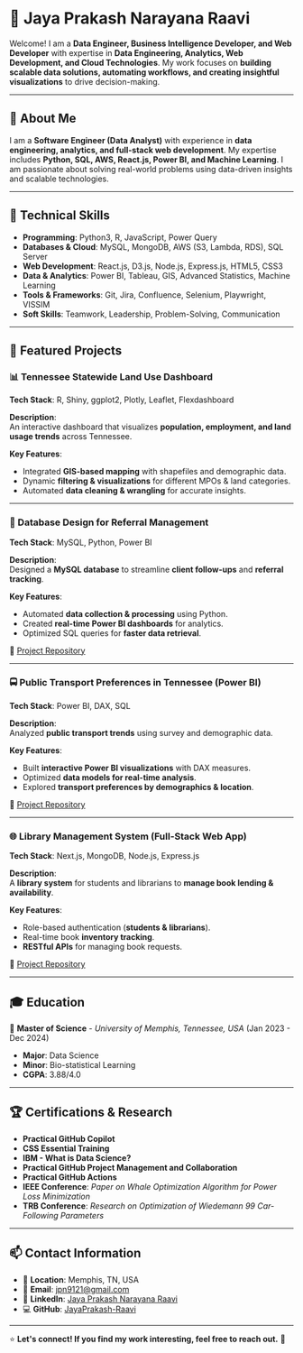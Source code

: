 

# 🌟 Jaya Prakash Narayana Raavi

Welcome! I am a **Data Engineer, Business Intelligence Developer, and Web Developer** with expertise in **Data Engineering, Analytics, Web Development, and Cloud Technologies**. My work focuses on **building scalable data solutions, automating workflows, and creating insightful visualizations** to drive decision-making.

---

## 📌 About Me
I am a **Software Engineer (Data Analyst)** with experience in **data engineering, analytics, and full-stack web development**. My expertise includes **Python, SQL, AWS, React.js, Power BI, and Machine Learning**. I am passionate about solving real-world problems using data-driven insights and scalable technologies.

---

## 🚀 Technical Skills
- **Programming**: Python3, R, JavaScript, Power Query  
- **Databases & Cloud**: MySQL, MongoDB, AWS (S3, Lambda, RDS), SQL Server  
- **Web Development**: React.js, D3.js, Node.js, Express.js, HTML5, CSS3  
- **Data & Analytics**: Power BI, Tableau, GIS, Advanced Statistics, Machine Learning  
- **Tools & Frameworks**: Git, Jira, Confluence, Selenium, Playwright, VISSIM  
- **Soft Skills**: Teamwork, Leadership, Problem-Solving, Communication  

---

## 📂 Featured Projects

### 📊 Tennessee Statewide Land Use Dashboard
**Tech Stack**: R, Shiny, ggplot2, Plotly, Leaflet, Flexdashboard  

**Description**:  
An interactive dashboard that visualizes **population, employment, and land usage trends** across Tennessee.

**Key Features**:
- Integrated **GIS-based mapping** with shapefiles and demographic data.
- Dynamic **filtering & visualizations** for different MPOs & land categories.
- Automated **data cleaning & wrangling** for accurate insights.

---

### 📌 Database Design for Referral Management
**Tech Stack**: MySQL, Python, Power BI  

**Description**:  
Designed a **MySQL database** to streamline **client follow-ups** and **referral tracking**.

**Key Features**:
- Automated **data collection & processing** using Python.
- Created **real-time Power BI dashboards** for analytics.
- Optimized SQL queries for **faster data retrieval**.

🔗 [Project Repository](https://github.com/JayaPrakash-Raavi/Refferral_database)

---

### 🚍 Public Transport Preferences in Tennessee (Power BI)
**Tech Stack**: Power BI, DAX, SQL  

**Description**:  
Analyzed **public transport trends** using survey and demographic data.

**Key Features**:
- Built **interactive Power BI visualizations** with DAX measures.
- Optimized **data models for real-time analysis**.
- Explored **transport preferences by demographics & location**.

🔗 [Project Repository](https://github.com/JayaPrakash-Raavi/Public-Transport-Preference-Tennessee)

---

### 🌐 Library Management System (Full-Stack Web App)
**Tech Stack**: Next.js, MongoDB, Node.js, Express.js  

**Description**:  
A **library system** for students and librarians to **manage book lending & availability**.

**Key Features**:
- Role-based authentication (**students & librarians**).
- Real-time book **inventory tracking**.
- **RESTful APIs** for managing book requests.

🔗 [Project Repository](https://github.com/JayaPrakash-Raavi/library)

---

## 🎓 Education
📍 **Master of Science** - *University of Memphis, Tennessee, USA* (Jan 2023 - Dec 2024)  
- **Major**: Data Science  
- **Minor**: Bio-statistical Learning  
- **CGPA**: 3.88/4.0  

---

## 🏆 Certifications & Research
- **Practical GitHub Copilot**  
- **CSS Essential Training**  
- **IBM - What is Data Science?**  
- **Practical GitHub Project Management and Collaboration**  
- **Practical GitHub Actions**  
- **IEEE Conference**: *Paper on Whale Optimization Algorithm for Power Loss Minimization*  
- **TRB Conference**: *Research on Optimization of Wiedemann 99 Car-Following Parameters*  

---

## 📫 Contact Information
- 📍 **Location**: Memphis, TN, USA  
- 📧 **Email**: [jpn9121@gmail.com](mailto:jpn9121@gmail.com)  
- 🔗 **LinkedIn**: [Jaya Prakash Narayana Raavi](https://www.linkedin.com/in/jayaprakashraavi)  
- 💻 **GitHub**: [JayaPrakash-Raavi](https://github.com/JayaPrakash-Raavi)  

---

⭐ **Let's connect! If you find my work interesting, feel free to reach out.** 🚀
